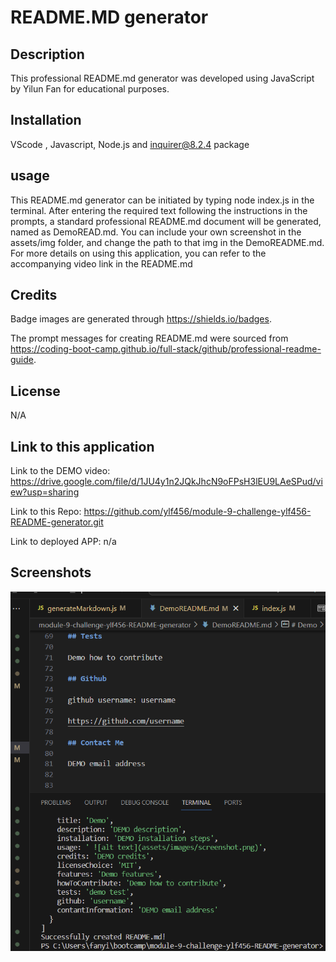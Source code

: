 # README.MD generator

## Description

This professional README.md generator was developed using JavaScript by Yilun Fan for educational purposes.

## Installation

VScode , Javascript, Node.js and inquirer@8.2.4 package

## usage

This README.md generator can be initiated by typing node index.js in the terminal. After entering the required text following the instructions in the prompts, a standard professional README.md document will be generated, named as DemoREAD.md. You can include your own screenshot in the assets/img folder, and change the path to that img in the DemoREADME.md. For more details on using this application, you can refer to the accompanying video link in the README.md

## Credits

Badge images are generated through https://shields.io/badges.

The prompt messages for creating README.md were sourced from https://coding-boot-camp.github.io/full-stack/github/professional-readme-guide.

## License

N/A

## Link to this application

Link to the DEMO video: https://drive.google.com/file/d/1JU4y1n2JQkJhcN9oFPsH3lEU9LAeSPud/view?usp=sharing

Link to this Repo: https://github.com/ylf456/module-9-challenge-ylf456-README-generator.git

Link to deployed APP: n/a

## Screenshots

![This is a screenshot after entering prompts](./assets/image/screenshot.png)